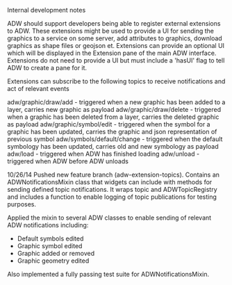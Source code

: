 Internal development notes

ADW should support developers being able to register external extensions to ADW.  These extensions might be used to provide a UI for sending the graphics
to a service on some server, add attributes to graphics, download graphics as shape files or geojson et.  Extensions can provide an optional UI
which will be displayed in the Extension pane of the main ADW interface.  Extensions do not need to provide a UI but must include a 'hasUI' flag 
to tell ADW to create a pane for it.

Extensions can subscribe to the following topics to receive notifications and act of relevant events

adw/graphic/draw/add - triggered when a new graphic has been added to a layer, carries new graphic as payload
adw/graphic/draw/delete - triggered when a graphic has been deleted from a layer, carries the deleted graphic as  payload
adw/graphic/symbol/edit - triggered when the symbol for a graphic has been updated, carries the graphic and json representation of previous symbol
adw/symbols/default/change - triggered when the default symbology has been updated, carries old and new symbology as payload
adw/load - triggered when ADW has finished loading
adw/unload - triggered when ADW before ADW unloads

10/26/14
Pushed new feature branch (adw-extension-topics).  Contains an ADWNotificationsMixin class that widgets can include with methods for
sending defined topic notifications.  It wraps topic and ADWTopicRegistry and includes a function to
enable logging of topic publications for testing purposes.

Applied the mixin to several ADW classes to enable sending of relevant ADW notifications including:
- Default symbols edited
- Graphic symbol edited
- Graphic added or removed
- Graphic geometry edited

Also implemented a fully passing test suite for ADWNotificationsMixin.



